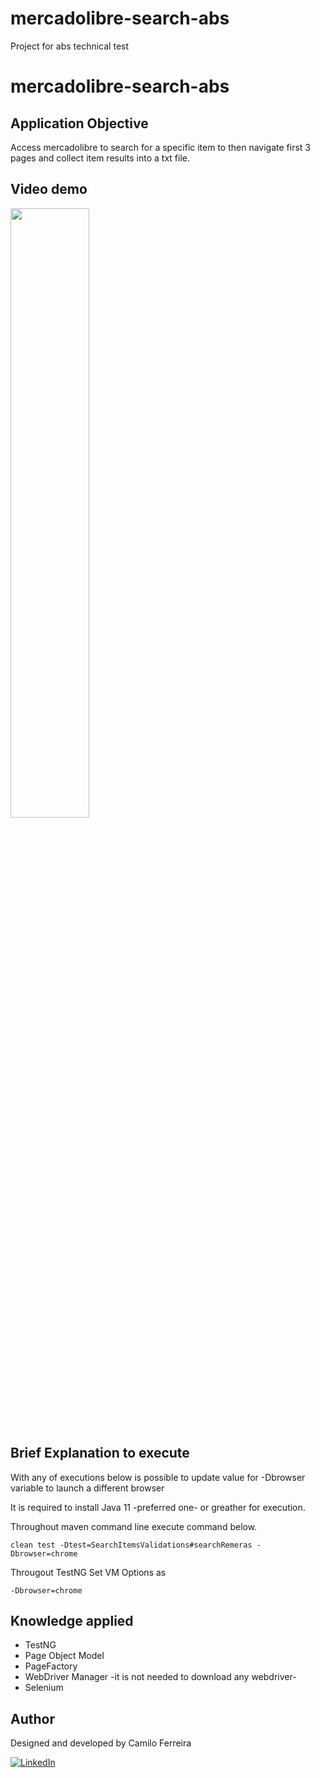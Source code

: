 # mercadolibre-search-abs
 Project for abs technical test

# mercadolibre-search-abs

## Application Objective
Access mercadolibre to search for a specific item to then navigate first 3 pages and collect item results into a txt file.

## Video demo
[<img src="https://i.imgur.com/fx7HtHi.jpg" width="50%">](https://www.youtube.com/watch?v=LCo2aUeQY50 "mercadolibre search abs Demo")

## Brief Explanation to execute
With any of executions below is possible to update value for -Dbrowser variable to launch a different browser

It is required to install Java 11 -preferred one- or greather for execution.

Throughout maven command line execute command below.
```
clean test -Dtest=SearchItemsValidations#searchRemeras -Dbrowser=chrome
```

Througout TestNG
Set VM Options as
```
-Dbrowser=chrome
```

## Knowledge applied
- TestNG
- Page Object Model
- PageFactory
- WebDriver Manager -it is not needed to download any webdriver-
- Selenium

## Author
Designed and developed by Camilo Ferreira

[![LinkedIn](https://img.shields.io/badge/-LinkedIn-blue?style=flat-square&logo=Linkedin&logoColor=white&link=https://www.linkedin.com/in/camiloferreirafosalba/?locale=en_US)](https://www.linkedin.com/in/camiloferreirafosalba/?locale=en_US)
